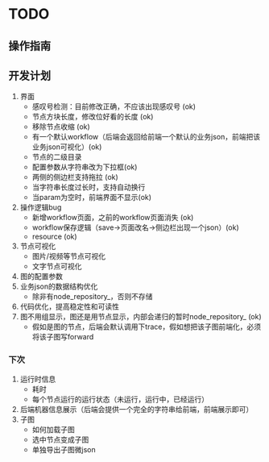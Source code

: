 
# TODO

## 操作指南

## 开发计划
1. 界面
   + 感叹号检测：目前修改正确，不应该出现感叹号 (ok)
   + 节点方块长度，修改位好看的长度 (ok)
   + 移除节点收缩 (ok)
   + 有一个默认workflow（后端会返回给前端一个默认的业务json，前端把该业务json可视化）(ok)
   + 节点的二级目录
   + 配置参数从字符串改为下拉框(ok)
   + 两侧的侧边栏支持拖拉 (ok)
   + 当字符串长度过长时，支持自动换行
   + 当param为空时，前端界面不显示(ok)
2. 操作逻辑bug
   + 新增workflow页面，之前的workflow页面消失 (ok)
   + workflow保存逻辑（save->页面改名->侧边栏出现一个json）(ok)
   + resource (ok)
3. 节点可视化
   + 图片/视频等节点可视化
   + 文字节点可视化
4. 图的配置参数
5. 业务json的数据结构优化
   + 除非有node_repository_，否则不存储
6. 代码优化，提高稳定性和可读性
7. 图不用组显示，图还是用节点显示，内部会递归的暂时node_repository_ (ok)
   + 假如是图的节点，后端会默认调用下trace，假如想把该子图前端化，必须将该子图写forward

### 下次
1. 运行时信息
   + 耗时
   + 每个节点运行的运行状态（未运行，运行中，已经运行）
2. 后端机器信息展示（后端会提供一个完全的字符串给前端，前端展示即可）
3. 子图
   + 如何加载子图
   + 选中节点变成子图
   + 单独导出子图微json
